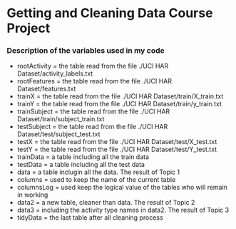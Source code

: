 # Getting and Cleaning Data Course Project

### Description of the variables used in my code

* rootActivity = the table read from the file ./UCI HAR Dataset/activity_labels.txt
* rootFeatures = the table read from the file ./UCI HAR Dataset/features.txt
* trainX = the table read from the file ./UCI HAR Dataset/train/X_train.txt
* trainY = the table read from the file ./UCI HAR Dataset/train/y_train.txt
* trainSubject = the table read from the file ./UCI HAR Dataset/train/subject_train.txt
* testSubject = the table read from the file ./UCI HAR Dataset/test/subject_test.txt
* testX = the table read from the file ./UCI HAR Dataset/test/X_test.txt
* testY = the table read from the file ./UCI HAR Dataset/test/Y_test.txt
* trainData = a table including all the train data
* testData = a table including all the test data
* data = a table inclugin all the data. The result of Topic 1
* columns = used to keep the name of the current table
* columnsLog = used keep the logical value of the tables who will remain in working
* data2 = a new table, cleaner than data. The result of Topic 2
* data3 = including the activity type names in data2. The result of Topic 3
* tidyData = the last table after all cleaning process
